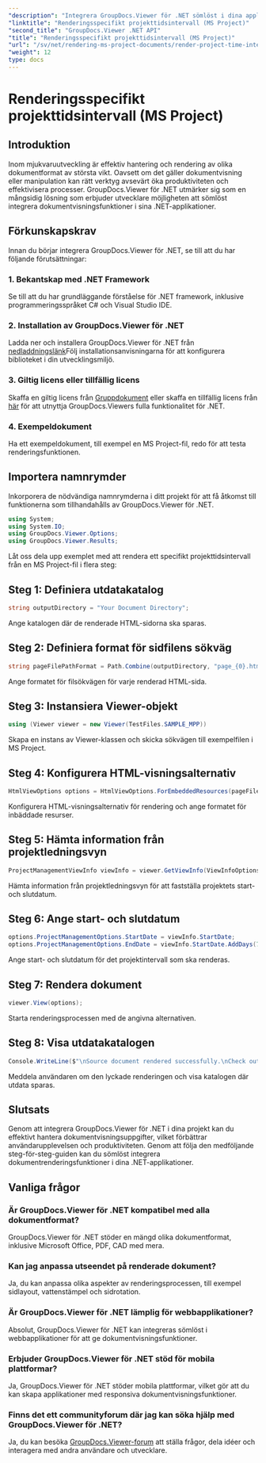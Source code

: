 ```yaml
---
"description": "Integrera GroupDocs.Viewer för .NET sömlöst i dina applikationer för effektiv dokumentvisning. Öka produktiviteten med mångsidiga renderingsfunktioner."
"linktitle": "Renderingsspecifikt projekttidsintervall (MS Project)"
"second_title": "GroupDocs.Viewer .NET API"
"title": "Renderingsspecifikt projekttidsintervall (MS Project)"
"url": "/sv/net/rendering-ms-project-documents/render-project-time-interval-ms-project/"
"weight": 12
type: docs
---
```

# Renderingsspecifikt projekttidsintervall (MS Project)

## Introduktion
Inom mjukvaruutveckling är effektiv hantering och rendering av olika dokumentformat av största vikt. Oavsett om det gäller dokumentvisning eller manipulation kan rätt verktyg avsevärt öka produktiviteten och effektivisera processer. GroupDocs.Viewer för .NET utmärker sig som en mångsidig lösning som erbjuder utvecklare möjligheten att sömlöst integrera dokumentvisningsfunktioner i sina .NET-applikationer.
## Förkunskapskrav
Innan du börjar integrera GroupDocs.Viewer för .NET, se till att du har följande förutsättningar:
### 1. Bekantskap med .NET Framework
Se till att du har grundläggande förståelse för .NET framework, inklusive programmeringsspråket C# och Visual Studio IDE.
### 2. Installation av GroupDocs.Viewer för .NET
Ladda ner och installera GroupDocs.Viewer för .NET från [nedladdningslänk](https://releases.groupdocs.com/viewer/net/)Följ installationsanvisningarna för att konfigurera biblioteket i din utvecklingsmiljö.
### 3. Giltig licens eller tillfällig licens
Skaffa en giltig licens från [Gruppdokument](https://purchase.groupdocs.com/buy) eller skaffa en tillfällig licens från [här](https://purchase.groupdocs.com/temporary-license/) för att utnyttja GroupDocs.Viewers fulla funktionalitet för .NET.
### 4. Exempeldokument
Ha ett exempeldokument, till exempel en MS Project-fil, redo för att testa renderingsfunktionen.

## Importera namnrymder
Inkorporera de nödvändiga namnrymderna i ditt projekt för att få åtkomst till funktionerna som tillhandahålls av GroupDocs.Viewer för .NET.

```csharp
using System;
using System.IO;
using GroupDocs.Viewer.Options;
using GroupDocs.Viewer.Results;
```

Låt oss dela upp exemplet med att rendera ett specifikt projekttidsintervall från en MS Project-fil i flera steg:
## Steg 1: Definiera utdatakatalog
```csharp
string outputDirectory = "Your Document Directory";
```
Ange katalogen där de renderade HTML-sidorna ska sparas.
## Steg 2: Definiera format för sidfilens sökväg
```csharp
string pageFilePathFormat = Path.Combine(outputDirectory, "page_{0}.html");
```
Ange formatet för filsökvägen för varje renderad HTML-sida.
## Steg 3: Instansiera Viewer-objekt
```csharp
using (Viewer viewer = new Viewer(TestFiles.SAMPLE_MPP))
```
Skapa en instans av Viewer-klassen och skicka sökvägen till exempelfilen i MS Project.
## Steg 4: Konfigurera HTML-visningsalternativ
```csharp
HtmlViewOptions options = HtmlViewOptions.ForEmbeddedResources(pageFilePathFormat);
```
Konfigurera HTML-visningsalternativ för rendering och ange formatet för inbäddade resurser.
## Steg 5: Hämta information från projektledningsvyn
```csharp
ProjectManagementViewInfo viewInfo = viewer.GetViewInfo(ViewInfoOptions.FromHtmlViewOptions(options)) as ProjectManagementViewInfo;
```
Hämta information från projektledningsvyn för att fastställa projektets start- och slutdatum.
## Steg 6: Ange start- och slutdatum
```csharp
options.ProjectManagementOptions.StartDate = viewInfo.StartDate;
options.ProjectManagementOptions.EndDate = viewInfo.StartDate.AddDays(7);
```
Ange start- och slutdatum för det projektintervall som ska renderas.
## Steg 7: Rendera dokument
```csharp
viewer.View(options);
```
Starta renderingsprocessen med de angivna alternativen.
## Steg 8: Visa utdatakatalogen
```csharp
Console.WriteLine($"\nSource document rendered successfully.\nCheck output in {outputDirectory}.");
```
Meddela användaren om den lyckade renderingen och visa katalogen där utdata sparas.

## Slutsats
Genom att integrera GroupDocs.Viewer för .NET i dina projekt kan du effektivt hantera dokumentvisningsuppgifter, vilket förbättrar användarupplevelsen och produktiviteten. Genom att följa den medföljande steg-för-steg-guiden kan du sömlöst integrera dokumentrenderingsfunktioner i dina .NET-applikationer.
## Vanliga frågor
### Är GroupDocs.Viewer för .NET kompatibel med alla dokumentformat?
GroupDocs.Viewer för .NET stöder en mängd olika dokumentformat, inklusive Microsoft Office, PDF, CAD med mera.
### Kan jag anpassa utseendet på renderade dokument?
Ja, du kan anpassa olika aspekter av renderingsprocessen, till exempel sidlayout, vattenstämpel och sidrotation.
### Är GroupDocs.Viewer för .NET lämplig för webbapplikationer?
Absolut, GroupDocs.Viewer för .NET kan integreras sömlöst i webbapplikationer för att ge dokumentvisningsfunktioner.
### Erbjuder GroupDocs.Viewer för .NET stöd för mobila plattformar?
Ja, GroupDocs.Viewer för .NET stöder mobila plattformar, vilket gör att du kan skapa applikationer med responsiva dokumentvisningsfunktioner.
### Finns det ett communityforum där jag kan söka hjälp med GroupDocs.Viewer för .NET?
Ja, du kan besöka [GroupDocs.Viewer-forum](https://forum.groupdocs.com/c/viewer/9) att ställa frågor, dela idéer och interagera med andra användare och utvecklare.